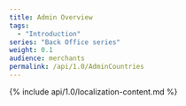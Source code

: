 ```yaml
---
title: Admin Overview
tags:
  - "Introduction"
series: "Back Office series"
weight: 0.1
audience: merchants
permalink: /api/1.0/AdminCountries
---
```

{% include api/1.0/localization-content.md %}
